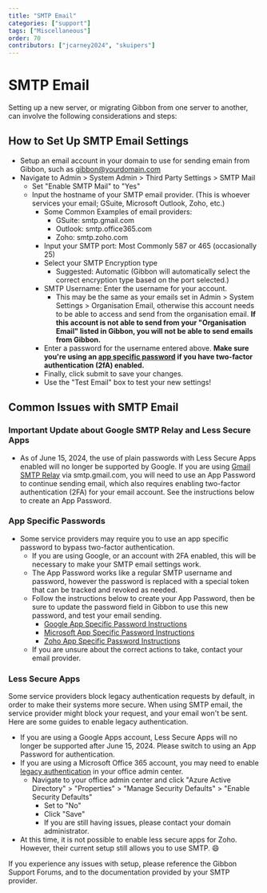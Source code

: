 ```yaml
---
title: "SMTP Email"
categories: ["support"]
tags: ["Miscellaneous"]
order: 70
contributors: ["jcarney2024", "skuipers"]
---
```

# SMTP Email

Setting up a new server, or migrating Gibbon from one server to another, can involve the following considerations and steps:

## How to Set Up SMTP Email Settings

* Setup an email account in your domain to use for sending emain from Gibbon, such as gibbon@yourdomain.com
* Navigate to Admin > System Admin > Third Party Settings > SMTP Mail
  * Set "Enable SMTP Mail" to "Yes"
  * Input the hostname of your SMTP email provider. (This is whoever services your email; GSuite, Microsoft Outlook, Zoho, etc.)
    * Some Common Examples of email providers:
      * GSuite: smtp.gmail.com
      * Outlook: smtp.office365.com
      * Zoho: smtp.zoho.com
    * Input your SMTP port: Most Commonly 587 or 465 (occasionally 25)
    * Select your SMTP Encryption type
      * Suggested: Automatic (Gibbon will automatically select the correct encryption type based on the port selected.)
    * SMTP Username: Enter the username for your account.
      * This may be the same as your emails set in Admin > System Settings > Organisation Email, otherwise this account needs to be able to access and send from the organisation email. **If this account is not able to send from your "Organisation Email" listed in Gibbon, you will not be able to send emails from Gibbon.**
    * Enter a password for the username entered above. **Make sure you're using an [app specific password](#app-specific-passwords) if you have two-factor authentication (2fA) enabled.**
    * Finally, click submit to save your changes.
    * Use the "Test Email" box to test your new settings!

## Common Issues with SMTP Email

### Important Update about Google SMTP Relay and Less Secure Apps

* As of June 15, 2024, the use of plain passwords with Less Secure Apps enabled will no longer be supported by Google. If you are using [Gmail SMTP Relay](https://apps.google.com/supportwidget/articlehome?hl=en&article_url=https%3A%2F%2Fsupport.google.com%2Fa%2Fanswer%2F2956491%3Fhl%3Den&assistant_id=generic-unu&product_context=2956491&product_name=UnuFlow&trigger_context=a) via smtp.gmail.com, you will need to use an App Password to continue sending email, which also requires enabling two-factor authentication (2FA) for your email account. See the instructions below to create an App Password.

### App Specific Passwords

* Some service providers may require you to use an app specific password to bypass two-factor authentication.
  * If you are using Google, or an account with 2FA enabled, this will be necessary to make your SMTP email settings work.
  * The App Password works like a regular SMTP username and password, however the password is replaced with a special token that can be tracked and revoked as needed.
  * Follow the instructions below to create your App Password, then be sure to update the password field in Gibbon to use this new password, and test your email sending. 
    * [Google App Specific Password Instructions](https://support.google.com/accounts/answer/185833?hl=en)
    * [Microsoft App Specific Password Instructions](https://support.microsoft.com/en-us/account-billing/using-app-passwords-with-apps-that-don-t-support-two-step-verification-5896ed9b-4263-e681-128a-a6f2979a7944)
    * [Zoho App Specific Password Instructions](https://help.zoho.com/portal/en/kb/bigin/channels/email/articles/generate-an-app-specific-password)
  * If you are unsure about the correct actions to take, contact your email provider.

### Less Secure Apps

Some service providers block legacy authentication requests by default, in order to make their systems more secure. When using SMTP email, the service provider might block your request, and your email won't be sent. Here are some guides to enable legacy authentication.

* If you are using a Google Apps account, Less Secure Apps will no longer be supported after June 15, 2024. Please switch to using an App Password for authentication.
* If you are using a Microsoft Office 365 account, you may need to enable [legacy authentication](http://woshub.com/enable-modern-basic-auth-microsoft-365/) in your office admin center.
  * Navigate to your office admin center and click "Azure Active Directory" > "Properties" > "Manage Security Defaults" > "Enable Security Defaults"
    * Set to "No"
    * Click "Save"
    * If you are still having issues, please contact your domain administrator.
* At this time, it is not possible to enable less secure apps for Zoho. However, their current setup still allows you to use SMTP. 😄

If you experience any issues with setup, please reference the Gibbon Support Forums, and to the documentation provided by your SMTP provider.
